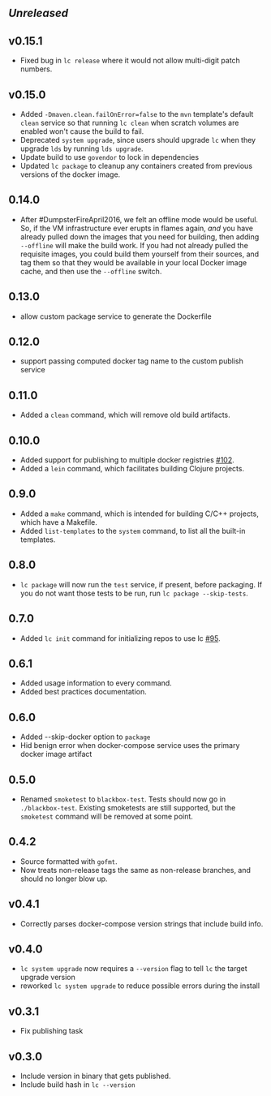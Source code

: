 ## _Unreleased_

## v0.15.1

- Fixed bug in `lc release` where it would not allow multi-digit patch numbers.

## v0.15.0

- Added `-Dmaven.clean.failOnError=false` to the `mvn` template's default `clean` service
so that running `lc clean` when scratch volumes are enabled won't cause the build to fail.
- Deprecated `system upgrade`, since users should upgrade `lc` when they upgrade `lds`
by running `lds upgrade`.
- Update build to use `govendor` to lock in dependencies
- Updated `lc package` to cleanup any containers created from previous versions of the
docker image.

## 0.14.0

- After #DumpsterFireApril2016, we felt an offline mode would be useful. So, if the VM
infrastructure ever erupts in flames again, _and_ you have already pulled down the images
that you need for building, then adding `--offline` will make the build work. If you had
not already pulled the requisite images, you could build them yourself from their sources,
and tag them so that they would be available in your local Docker image cache, and then
use the `--offline` switch.

## 0.13.0

- allow custom package service to generate the Dockerfile

## 0.12.0

- support passing computed docker tag name to the custom publish service

## 0.11.0

- Added a `clean` command, which will remove old build artifacts.

## 0.10.0

- Added support for publishing to multiple docker registries [#102](https://stash0.eng.lancope.local/projects/DEV-INFRASTRUCTURE/repos/project-lifecycle/pull-requests/102/overview).
- Added a `lein` command, which facilitates building Clojure projects.

## 0.9.0

- Added a `make` command, which is intended for building C/C++ projects, which have a Makefile.
- Added `list-templates` to the `system` command, to list all the built-in templates.

## 0.8.0

- `lc package` will now run the `test` service, if present, before packaging. If you do not want those tests to be run,
    run `lc package --skip-tests`.

## 0.7.0

- Added `lc init` command for initializing repos to use lc [#95](https://stash0.eng.lancope.local/projects/DEV-INFRASTRUCTURE/repos/project-lifecycle/pull-requests/95/overview).

## 0.6.1

- Added usage information to every command.
- Added best practices documentation.

## 0.6.0

- Added --skip-docker option to `package`
- Hid benign error when docker-compose service uses the primary docker image artifact

## 0.5.0

- Renamed `smoketest` to `blackbox-test`. Tests should now go in `./blackbox-test`. Existing smoketests are still supported, but the `smoketest` command will be removed at some point.

## 0.4.2

- Source formatted with `gofmt`.
- Now treats non-release tags the same as non-release branches, and should no longer blow up.

## v0.4.1

- Correctly parses docker-compose version strings that include build info.

## v0.4.0

- `lc system upgrade` now requires a `--version` flag to tell `lc` the target
upgrade version
- reworked `lc system upgrade` to reduce possible errors during the install

## v0.3.1

- Fix publishing task

## v0.3.0

- Include version in binary that gets published.
- Include build hash in `lc --version`
